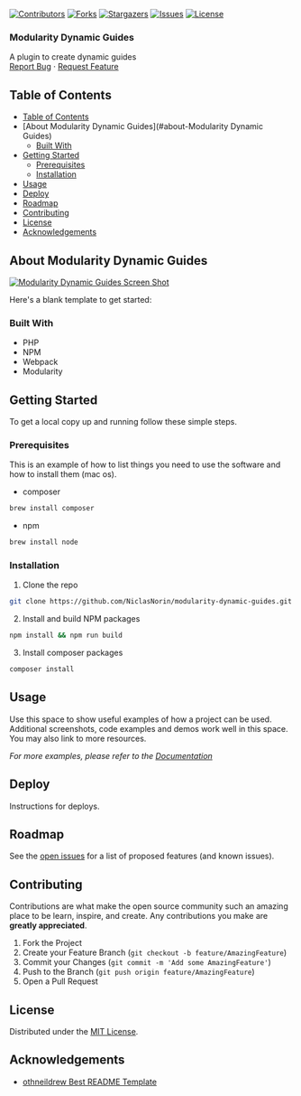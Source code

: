 <!-- SHIELDS -->
[![Contributors][contributors-shield]][contributors-url]
[![Forks][forks-shield]][forks-url]
[![Stargazers][stars-shield]][stars-url]
[![Issues][issues-shield]][issues-url]
[![License][license-shield]][license-url]

<h3>Modularity Dynamic Guides</h3>
<p>
  A plugin to create dynamic guides
  <br />
  <a href="https://github.com/NiclasNorin/modularity-dynamic-guides/issues">Report Bug</a>
  ·
  <a href="https://github.com/NiclasNorin/modularity-dynamic-guides/issues">Request Feature</a>
</p>

## Table of Contents
- [Table of Contents](#table-of-contents)
- [About Modularity Dynamic Guides](#about-Modularity Dynamic Guides)
  - [Built With](#built-with)
- [Getting Started](#getting-started)
  - [Prerequisites](#prerequisites)
  - [Installation](#installation)
- [Usage](#usage)
- [Deploy](#deploy)
- [Roadmap](#roadmap)
- [Contributing](#contributing)
- [License](#license)
- [Acknowledgements](#acknowledgements)

## About Modularity Dynamic Guides

[![Modularity Dynamic Guides Screen Shot][product-screenshot]](https://example.com)

Here's a blank template to get started:

### Built With

* PHP
* NPM
* Webpack
* Modularity

## Getting Started

To get a local copy up and running follow these simple steps.

### Prerequisites

This is an example of how to list things you need to use the software and how to install them (mac os).
* composer
```sh
brew install composer
```
* npm
```sh
brew install node
```
### Installation

1. Clone the repo
```sh
git clone https://github.com/NiclasNorin/modularity-dynamic-guides.git
```
2. Install and build NPM packages
```sh
npm install && npm run build
```
3. Install composer packages
```sh
composer install
```

## Usage

Use this space to show useful examples of how a project can be used. Additional screenshots, code examples and demos work well in this space. You may also link to more resources.

_For more examples, please refer to the [Documentation](https://example.com)_

## Deploy

Instructions for deploys.

## Roadmap

See the [open issues][issues-url] for a list of proposed features (and known issues).

## Contributing

Contributions are what make the open source community such an amazing place to be learn, inspire, and create. Any contributions you make are **greatly appreciated**.

1. Fork the Project
2. Create your Feature Branch (`git checkout -b feature/AmazingFeature`)
3. Commit your Changes (`git commit -m 'Add some AmazingFeature'`)
4. Push to the Branch (`git push origin feature/AmazingFeature`)
5. Open a Pull Request

## License

Distributed under the [MIT License][license-url].

## Acknowledgements

- [othneildrew Best README Template](https://github.com/othneildrew/Best-README-Template)


<!-- MARKDOWN LINKS & IMAGES -->
<!-- https://www.markdownguide.org/basic-syntax/#reference-style-links -->
[contributors-shield]: https://img.shields.io/github/contributors/NiclasNorin/modularity-dynamic-guides.svg?style=flat-square
[contributors-url]: https://github.com/NiclasNorin/modularity-dynamic-guides/graphs/contributors
[forks-shield]: https://img.shields.io/github/forks/NiclasNorin/modularity-dynamic-guides.svg?style=flat-square
[forks-url]: https://github.com/NiclasNorin/modularity-dynamic-guides/network/members
[stars-shield]: https://img.shields.io/github/stars/NiclasNorin/modularity-dynamic-guides.svg?style=flat-square
[stars-url]: https://github.com/NiclasNorin/modularity-dynamic-guides/stargazers
[issues-shield]: https://img.shields.io/github/issues/NiclasNorin/modularity-dynamic-guides.svg?style=flat-square
[issues-url]: https://github.com/NiclasNorin/modularity-dynamic-guides/issues
[license-shield]: https://img.shields.io/github/license/NiclasNorin/modularity-dynamic-guides.svg?style=flat-square
[license-url]: https://raw.githubusercontent.com/NiclasNorin/modularity-dynamic-guides/master/LICENSE
[product-screenshot]: images/screenshot.png